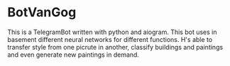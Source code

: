 # BotVanGog
This is a TelegramBot written with python and aiogram. This bot uses in basement different neural networks for different functions. H's able to transfer style from one picrute in another, classify buildings and paintings and even generate new paintings in demand.
